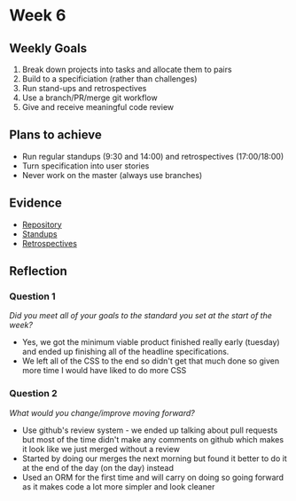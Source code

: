 # Week 6

## Weekly Goals

1. Break down projects into tasks and allocate them to pairs
2. Build to a specificiation (rather than challenges)
3. Run stand-ups and retrospectives
4. Use a branch/PR/merge git workflow
5. Give and receive meaningful code review


## Plans to achieve

* Run regular standups (9:30 and 14:00) and retrospectives (17:00/18:00)
* Turn specification into user stories
* Never work on the master (always use branches)

## Evidence

* [Repository](https://github.com/HarryMumford/MareBnB)
* [Standups](https://github.com/Hyan18/MakersPortfolio/tree/master/images/standups)
* [Retrospectives](https://github.com/Hyan18/MakersPortfolio/tree/master/images/retros)


## Reflection

### Question 1

*Did you meet all of your goals to the standard you set at the start of the week?*

- Yes, we got the minimum viable product finished really early (tuesday) and ended up finishing all of the headline specifications.
- We left all of the CSS to the end so didn't get that much done so given more time I would have liked to do more CSS

### Question 2

*What would you change/improve moving forward?*

- Use github's review system - we ended up talking about pull requests but most of the time didn't make any comments on github which makes it look like we just merged without a review
- Started by doing our merges the next morning but found it better to do it at the end of the day (on the day) instead
- Used an ORM for the first time and will carry on doing so going forward as it makes code a lot more simpler and look cleaner
